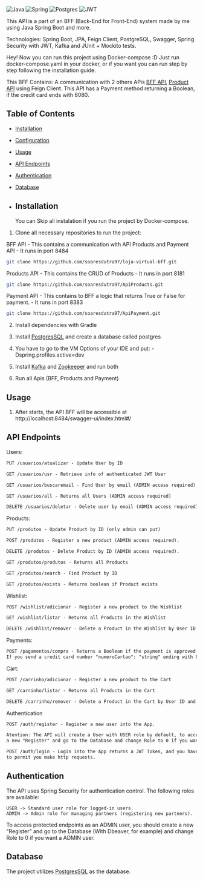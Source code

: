 ![Java](https://img.shields.io/badge/java-%23ED8B00.svg?style=for-the-badge&logo=openjdk&logoColor=white)
![Spring](https://img.shields.io/badge/spring-%236DB33F.svg?style=for-the-badge&logo=spring&logoColor=white)
![Postgres](https://img.shields.io/badge/postgres-%23316192.svg?style=for-the-badge&logo=postgresql&logoColor=white)
![JWT](https://img.shields.io/badge/JWT-black?style=for-the-badge&logo=JSON%20web%20tokens)

This API is a part of an BFF (Back-End for Front-End) system made by me using Java Spring Boot and more.

Technologies: Spring Boot, JPA, Feign Client, PostgreSQL, Swagger, Spring Security with JWT, Kafka and JUnit + Mockito tests.

Hey! Now you can run this project using Docker-compose :D
Just run docker-compose.yaml in your docker, or if you want you can run step by step
following the installation guide.

This BFF Contains: 
A communication with 2 others APis [BFF API](https://github.com/soaresdutra97/loja-virtual-bff), [Product API](https://github.com/soaresdutra97/ApiProducts) using Feign Client.
This API has a Payment method returning a Boolean, if the credit card ends with 8080.

## Table of Contents

- [Installation](#installation)
- [Configuration](#configuration)
- [Usage](#usage)
- [API Endpoints](#api-endpoints)
- [Authentication](#authentication)
- [Database](#database)

- ## Installation

  You can Skip all instalation if you run the project by Docker-compose.
  

1. Clone all necessary repositories to run the project:

BFF API - This contains a communication with API Products and Payment API - It runs in port 8484

```bash
git clone https://github.com/soaresdutra97/loja-virtual-bff.git
```

Products API - This contains the CRUD of Products - It runs in port 8181

```bash
git clone https://github.com/soaresdutra97/ApiProducts.git
```

Payment API - This contains to BFF a logic that returns True or False for payment. - It runs in port 8383

```bash
git clone https://github.com/soaresdutra97/ApiPayment.git
```


2. Install dependencies with Gradle

3. Install [PostgresSQL](https://www.postgresql.org/) and create a database called postgres

4.  You have to go to the VM Options of your IDE and put: -Dspring.profiles.active=dev

5. Install [Kafka](https://kafka.apache.org/downloads) and [Zookeeper](https://zookeeper.apache.org/) and run both

6. Run all Apis (BFF, Products and Payment)


## Usage

1. After starts, the API BFF will be accessible at http://localhost:8484/swagger-ui/index.html#/

## API Endpoints

Users:
```markdown
PUT /usuarios/atualizar - Update User by ID

GET /usuarios/usr - Retrieve info of authenticated JWT User

GET /usuarios/buscaremail - Find User by email (ADMIN access required)

GET /usuarios/all - Returns all Users (ADMIN access required)

DELETE /usuarios/deletar - Delete user by email (ADMIN access required)
```

Products:
```markdown
PUT /produtos - Update Product by ID (only admin can put)

POST /produtos - Register a new product (ADMIN access required).

DELETE /produtos - Delete Product by ID (ADMIN access required).

GET /produtos/produtos - Returns all Products

GET /produtos/search - Find Product by ID

GET /produtos/exists - Returns boolean if Product exists

```

Wishlist:
```markdown
POST /wishlist/adicionar - Register a new product to the Wishlist

GET /wishlist/listar - Returns all Products in the Wishlist

DELETE /wishlist/remover - Delete a Product in the Wishlist by User ID and Product ID
```

Payments:
```markdown
POST /pagamentos/compra - Returns a Boolean if the payment is approved or not.
If you send a credit card number "numeroCartao": "string" ending with 8080 it will returns true, else false.
```

Cart:
```markdown
POST /carrinho/adicionar - Register a new product to the Cart

GET /carrinho/listar - Returns all Products in the Cart

DELETE /carrinho/remover - Delete a Product in the Cart by User ID and Product ID
```

Authentication
```markdown
POST /auth/register - Register a new user into the App.

Atention: The API will create a User with USER role by default, to access protected endpoints as an ADMIN user, you should create
a new "Register" and go to the Database and change Role to 0 if you want an ADMIN user.

POST /auth/login - Login into the App returns a JWT Token, and you have to put it in "Authorize" section
to permit you make http requests. 
```

## Authentication
The API uses Spring Security for authentication control. The following roles are available:

```
USER -> Standard user role for logged-in users.
ADMIN -> Admin role for managing partners (registering new partners).
```

To access protected endpoints as an ADMIN user, you should create a new "Register" and go to the Database (With Dbeaver, for example) and change Role to 0 if you want a ADMIN user.

## Database
The project utilizes [PostgresSQL](https://www.postgresql.org/) as the database.
